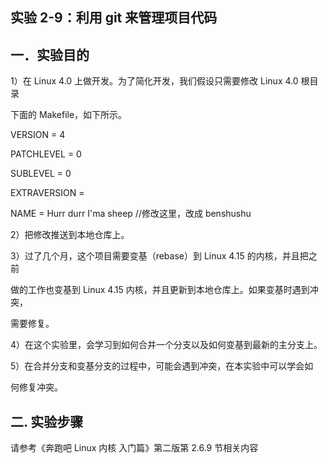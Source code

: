 ## 实验 2-9：利用 git 来管理项目代码

## 一．实验目的

1）在 Linux 4.0 上做开发。为了简化开发，我们假设只需要修改 Linux 4.0 根目录

下面的 Makefile，如下所示。

VERSION = 4

PATCHLEVEL = 0

SUBLEVEL = 0

EXTRAVERSION =

NAME = Hurr durr I'ma sheep //修改这里，改成 benshushu

2）把修改推送到本地仓库上。

3）过了几个月，这个项目需要变基（rebase）到 Linux 4.15 的内核，并且把之前

做的工作也变基到 Linux 4.15 内核，并且更新到本地仓库上。如果变基时遇到冲突，

需要修复。

4）在这个实验里，会学习到如何合并一个分支以及如何变基到最新的主分支上。

5）在合并分支和变基分支的过程中，可能会遇到冲突，在本实验中可以学会如

何修复冲突。

## 二. 实验步骤

请参考《奔跑吧 Linux 内核 入门篇》第二版第 2.6.9 节相关内容